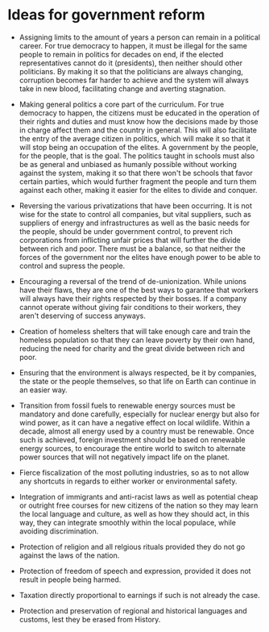 # Ideas for government reform

- Assigning limits to the amount of years a person can remain in a political career. For true democracy to happen, it must be illegal for the same people to remain in politics for decades on end, if the elected representatives cannot do it (presidents), then neither should other politicians. By making it so that the politicians are always changing, corruption becomes far harder to achieve and the system will always take in new blood, facilitating change and averting stagnation.

- Making general politics a core part of the curriculum. For true democracy to happen, the citizens must be educated in the operation of their rights and duties and must know how the decisions made by those in charge affect them and the country in general. This will also facilitate the entry of the average citizen in politics, which will make it so that it will stop being an occupation of the elites. A government by the people, for the people, that is the goal. The politics taught in schools must also be as general and unbiased as humanly possible without working against the system, making it so that there won't be schools that favor certain parties, which would further fragment the people and turn them against each other, making it easier for the elites to divide and conquer.

- Reversing the various privatizations that have been occurring. It is not wise for the state to control all companies, but vital suppliers, such as suppliers of energy and infrastructures as well as the basic needs for the people, should be under government control, to prevent rich corporations from inflicting unfair prices that will further the divide between rich and poor. There must be a balance, so that neither the forces of the government nor the elites have enough power to be able to control and supress the people.

- Encouraging a reversal of the trend of de-unionization. While unions have their flaws, they are one of the best ways to garantee that workers will always have their rights respected by their bosses. If a company cannot operate without giving fair conditions to their workers, they aren't deserving of success anyways.

- Creation of homeless shelters that will take enough care and train the homeless population so that they can leave poverty by their own hand, reducing the need for charity and the great divide between rich and poor.

- Ensuring that the environment is always respected, be it by companies, the state or the people themselves, so that life on Earth can continue in an easier way.

- Transition from fossil fuels to renewable energy sources must be mandatory and done carefully, especially for nuclear energy but also for wind power, as it can have a negative effect on local wildlife. Within a decade, almost all energy used by a country must be renewable. Once such is achieved, foreign investment should be based on renewable energy sources, to encourage the entire world to switch to alternate power sources that will not negatively impact life on the planet.

- Fierce fiscalization of the most polluting industries, so as to not allow any shortcuts in regards to either worker or environmental safety.

- Integration of immigrants and anti-racist laws as well as potential cheap or outright free courses for new citizens of the nation so they may learn the local language and culture, as well as how they should act, in this way, they can integrate smoothly within the local populace, while avoiding discrimination.

- Protection of religion and all relgious rituals provided they do not go against the laws of the nation.

- Protection of freedom of speech and expression, provided it does not result in people being harmed.

- Taxation directly proportional to earnings if such is not already the case.

- Protection and preservation of regional and historical languages and customs, lest they be erased from History.


